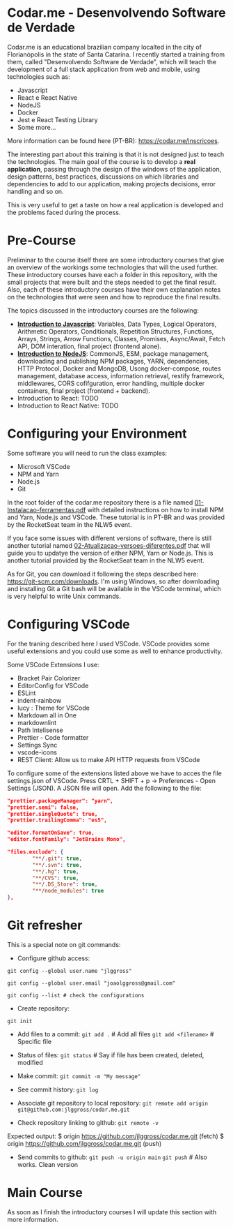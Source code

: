 # Codar.me - Desenvolvendo Software de Verdade 

Codar.me is an educational brazilian company localted in the city of Florianópolis in the state of Santa Catarina. I recently started a training from them, called "Desenvolvendo Software de Verdade", which will teach the development of a full stack application from web and mobile, using technologies such as:

* Javascript
* React e React Native
* NodeJS
* Docker
* Jest e React Testing Library
* Some more...

More information can be found here (PT-BR): https://codar.me/inscricoes.

The interesting part about this training is that it is not designed just to teach the technologies. The main goal of the course is to develop a **real application**, passing through the design of the windows of the application, design patterns, best practices, discussions on which libraries and dependencies to add to our application, making projects decisions, error handling and so on.

This is very useful to get a taste on how a real application is developed and the problems faced during the process.

# Pre-Course

Preliminar to the course itself there are some introductory courses that give an overview of the workings some technologies that will the used further. These introductory courses have each a folder in this repository, with the small projects that were built and the steps needed to get the final result. Also, each of these introductory courses have their own explanation notes on the technologies that were seen and how to reproduce the final results. 

The topics discussed in the introductory courses are the following:

* [**Introduction to Javascript**](https://github.com/jlggross/codar.me/tree/main/javascript-intro): Variables, Data Types, Logical Operators, Arithmetic Operators, Conditionals, Repetition Structures, Functions, Arrays, Strings, Arrow Functions, Classes, Promises, Async/Await, Fetch API, DOM interation, final project (frontend alone).
* [**Introduction to NodeJS**](https://github.com/jlggross/codar.me/tree/main/nodejs-intro): CommonJS, ESM, package management, downloading and publishing NPM packages, YARN, dependencies, HTTP Protocol, Docker and MongoDB, Usong docker-compose, routes management, database access, information retrieval, restify framework, middlewares, CORS cofifguration, error handling, multiple docker containers, final project (frontend + backend).
* Introduction to React: TODO
* Introduction to React Native: TODO

# Configuring your Environment

Some software you will need to run the class examples:

* Microsoft VSCode
* NPM and Yarn
* Node.js
* Git

In the root folder of the codar.me repository there is a file named [01-Instalacao-ferramentas.pdf](https://github.com/jlggross/codar.me/blob/main/01-Instalacao-ferramentas.pdf) with detailed instructions on how to install NPM and Yarn, Node.js and VSCode. These tutorial is in PT-BR and was provided by the RocketSeat team in the NLW5 event. 

If you face some issues with different versions of software, there is still another tutorial named [02-Atualizacao-versoes-diferentes.pdf](https://github.com/jlggross/codar.me/blob/main/02-Atualizacao-versoes-diferentes.pdf) that will guide you to updatye the version of either NPM, Yarn or Node.js. This is another tutorial provided by the RocketSeat team in the NLW5 event.

As for Git, you can download it following the steps described here: https://git-scm.com/downloads. I'm using Windows, so after downloading and installing Git a Git bash will be available in the VSCode terminal, which is very helpful to write Unix commands.

# Configuring VSCode

For the traning described here I used VSCode. VSCode provides some useful extensions and you could use some as well to enhance productivity. 

Some VSCode Extensions I use:
* Bracket Pair Colorizer
* EditorConfig for VSCode
* ESLint
* indent-rainbow
* lucy : Theme for VSCode
* Markdown all in One
* markdownlint
* Path Intelisense
* Prettier - Code formatter
* Settings Sync
* vscode-icons
* REST Client: Allow us to make API HTTP requests from VSCode

To configure some of the extensions listed above we have to acces the file settings.json of VSCode. Press CRTL + SHIFT + p -> Preferences - Open Settings (JSON). A JSON file will open. Add the following to the file:

```JSON
"prettier.packageManager": "yarn",
"prettier.semi": false,
"prettier.singleQuote": true,
"prettier.trailingComma": "es5",

"editor.formatOnSave": true,
"editor.fontFamily": "JetBrains Mono",

"files.exclude": {
        "**/.git": true,
        "**/.svn": true,
        "**/.hg": true,
        "**/CVS": true,
        "**/.DS_Store": true,
        "**/node_modules": true
},
```

# Git refresher

This is a special note on git commands:

* Configure github access:

```git config --global user.name "jlggross"```

```git config --global user.email "joaolggross@gmail.com"```

```git config --list # check the configurations```

* Create repository:

`git init`

* Add files to a commit:
`git add .` 		# Add all files
`git add <filename>` 	# Specific file

* Status of files:
`git status` 		# Say if file has been created, deleted, modified

* Make commit:
`git commit -m "My message"`

* See commit history:
`git log`

* Associate git repository to local repository:
`git remote add origin git@github.com:jlggross/codar.me.git`

* Check repository linking to github:
`git remote -v`

Expected output:
$ origin  https://github.com/jlggross/codar.me.git (fetch)
$ origin  https://github.com/jlggross/codar.me.git (push)

* Send commits to github:
`git push -u origin main`
`git push`	                # Also works. Clean version

# Main Course 

As soon as I finish the introductory courses I will update this section with more information.
